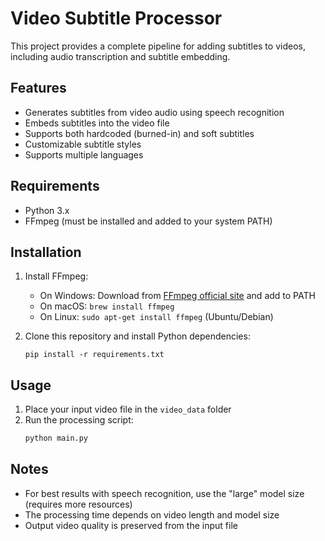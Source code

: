 # Video Subtitle Processor

This project provides a complete pipeline for adding subtitles to videos, including audio transcription and subtitle embedding.

## Features

- Generates subtitles from video audio using speech recognition
- Embeds subtitles into the video file
- Supports both hardcoded (burned-in) and soft subtitles
- Customizable subtitle styles
- Supports multiple languages

## Requirements

- Python 3.x
- FFmpeg (must be installed and added to your system PATH)

## Installation

1. Install FFmpeg:
   - On Windows: Download from [FFmpeg official site](https://ffmpeg.org/) and add to PATH
   - On macOS: `brew install ffmpeg`
   - On Linux: `sudo apt-get install ffmpeg` (Ubuntu/Debian)

2. Clone this repository and install Python dependencies:
   ```
   pip install -r requirements.txt
   ```

## Usage

1. Place your input video file in the `video_data` folder
2. Run the processing script:
   ```bash
   python main.py
   ```

## Notes

- For best results with speech recognition, use the "large" model size (requires more resources)
- The processing time depends on video length and model size
- Output video quality is preserved from the input file